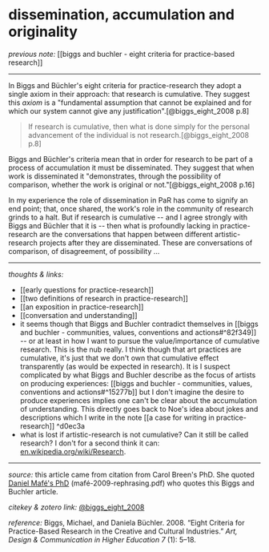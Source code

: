 # dissemination, accumulation and originality

_previous note:_ [[biggs and buchler - eight criteria for practice-based research]]

---

In Biggs and Büchler's eight criteria for practice-research they adopt a single axiom in their approach: that research is cumulative. They suggest this _axiom_ is a "fundamental assumption that cannot be explained and for which our system cannot give any justification".[@biggs_eight_2008 p.8]

>If research is cumulative, then what is done simply for the personal advancement of the individual is not research.[@biggs_eight_2008 p.8]

Biggs and Büchler's criteria mean that in order for research to be part of a process of accumulation it must be disseminated. They suggest that when work is disseminated it "demonstrates, through the possibility of comparison, whether the work is original or not."[@biggs_eight_2008 p.16]

In my experience the role of dissemination in PaR has come to signify an end point; that, once shared, the work's role in the community of research grinds to a halt. But if research is cumulative -- and I agree strongly with Biggs and Büchler that it is -- then what is profoundly lacking in practice-research are the conversations that happen between different artistic-research projects after they are disseminated. These are conversations of comparison, of disagreement, of possibility ... 

---

_thoughts & links:_

- [[early questions for practice-research]]
- [[two definitions of research in practice-research]]
- [[an exposition in practice-research]]
- [[conversation and understanding]]
- it seems though that Biggs and Buchler contradict themselves in [[biggs and buchler - communities, values, conventions and actions#^82f349]] -- or at least in how I want to pursue the value/importance of cumulative research. This is the nub really. I think though that art practices are cumulative, it's just that we don't own that cumulative effect transparently (as would be expected in research). It is I suspect complicated by what Biggs and Buchler describe as the focus of artists on producing experiences: [[biggs and buchler - communities, values, conventions and actions#^15277b]] but I don't imagine the desire to produce experiences implies one can't be clear about the accumulation of understanding. This directly goes back to Noe's idea about jokes and descriptions which I write in the note [[a case for writing in practice-research]] ^d0ec3a
- what is lost if artistic-research is not cumulative? Can it still be called research? I don't for a second think it can: [en.wikipedia.org/wiki/Research](https://en.wikipedia.org/wiki/Research).

---

_source:_ this article came from citation from Carol Breen's PhD. She quoted [Daniel Mafé's PhD](hook://file/qcEJAzdZb?p=QWN0aW9uLzIwMjAwNzE0IC0gZG9jcyB0byBwcm9jZXNz&n=mafe%CC%81-2009-rephrasing.pdf) (mafé-2009-rephrasing.pdf) who quotes this Biggs and Buchler article. 

_citekey & zotero link:_ [@biggs_eight_2008](zotero://select/items/1_A2UEBPJN)

_reference:_ Biggs, Michael, and Daniela Büchler. 2008. “Eight Criteria for Practice-Based Research in the Creative and Cultural Industries.” _Art, Design & Communication in Higher Education 7_ (1): 5–18.



